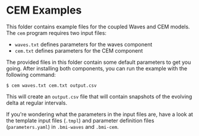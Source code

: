 CEM Examples
============

This folder contains example files for the coupled Waves and CEM
models. The `cem` program requires two input files:

*  `waves.txt` defines parameters for the waves component
*  `cem.txt` defines parameters for the CEM component

The provided files in this folder contain some default parameters to
get you going. After installing both components, you can run the
example with the following command:

    $ cem waves.txt cem.txt output.csv

This will create an `output.csv` file that will contain snapshots of
the evolving delta at regular intervals.

If you're wondering what the parameters in the input files are, have
a look at the template input files (`.tmpl`) and parameter definition
files (`parameters.yaml`) in `.bmi-waves` and `.bmi-cem`.
